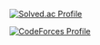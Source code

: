 [![Solved.ac Profile](http://mazassumnida.wtf/api/v2/generate_badge?boj=man_of_learning)](https://solved.ac/man_of_learning)

[![CodeForces Profile](http://cf.leed.at?id=man_of_learning)](https://codeforces.com/profile/man_of_learning)
